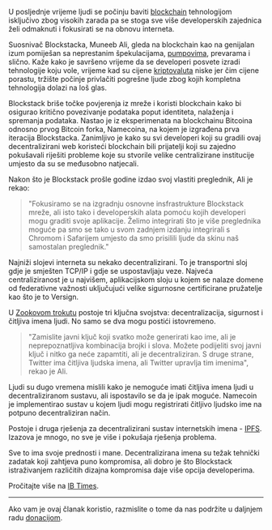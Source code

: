 U posljednje vrijeme ljudi se počinju baviti [blockchain][bc] tehnologijom isključivo zbog visokih zarada pa se stoga sve više developerskih zajednica želi odmaknuti i fokusirati se na obnovu interneta.

Suosnivač Blockstacka, Muneeb Ali, gleda na blockchain kao na genijalan izum pomiješan sa neprestanim špekulacijama, [pumpovima][pump], prevarama i slično. Kaže kako je savršeno vrijeme da se developeri posvete izradi tehnologije koju vole, vrijeme kad su cijene [kriptovaluta][cc] niske jer čim cijene porastu, tržište počinje privlačiti pogrešne ljude zbog kojih kompletna tehnologija dolazi na loš glas.

Blockstack briše točke povjerenja iz mreže i koristi blockchain kako bi osigurao kritično povezivanje podataka poput identiteta, nalaženja i spremanja podataka. Nastao je iz eksperimenata na blockchainu Bitcoina odnosno prvog Bitcoin forka, Namecoina, na kojem je izgrađena prva iteracija Blockstacka. Zanimljivo je kako su svi developeri koji su gradili ovaj decentralizirani web koristeći blockchain bili prijatelji koji su zajedno pokušavali riješiti probleme koje su stvorile velike centralizirane institucije umjesto da su se međusobno natjecali. 

Nakon što je Blockstack prošle godine izdao svoj vlastiti preglednik, Ali je rekao:

> "Fokusiramo se na izgradnju osnovne insfrastrukture Blockstack mreže, ali isto tako i developerskih alata pomoću kojih  developeri mogu graditi svoje aplikacije. Želimo integrirati što je više preglednika moguće pa smo se tako u svom zadnjem izdanju integrirali s Chromom i Safarijem umjesto da smo prisilili ljude da skinu naš samostalan preglednik."

Najniži slojevi interneta su nekako decentralizirani. To je transportni sloj gdje je smješten TCP/IP i gdje se uspostavljaju veze. Najveća centraliziranost je u najvišem, aplikacijskom sloju u kojem se nalaze domene od federativne važnosti uključujući velike sigurnosne certificirane pružatelje kao što je to Versign.

U [Zookovom trokutu][zook] postoje tri ključna svojstva: decentralizacija, sigurnost i čitljiva imena ljudi. No samo se dva mogu postići istovremeno. 

> "Zamislite javni ključ koji svatko može generirati kao ime, ali je neprepoznatljiva kombinacija brojki i slova. Možete podijeliti svoj javni ključ i nitko ga neće zapamtiti, ali je decentraliziran. S druge strane, Twitter ima čitljiva ljudska imena, ali Twitter upravlja tim imenima", rekao je Ali.

Ljudi su dugo vremena mislili kako je nemoguće imati čitljiva imena ljudi u decentraliziranom sustavu, ali ispostavilo se da je ipak moguće. Namecoin je implementirao sustav u kojem ljudi mogu registrirati čitljivo ljudsko ime na potpuno decentraliziran način.

Postoje i druga rješenja za decentralizirani sustav internetskih imena - [IPFS][IPFS]. Izazova je mnogo, no sve je više i pokušaja rješenja problema.

Sve to ima svoje prednosti i mane. Decentralizirana imena su težak tehnički zadatak koji zahtjeva puno kompromisa, ali dobro je što Blockstack istraživanjem različitih dizajna kompromisa daje više opcija developerima. 

Pročitajte više na [IB Times][ib].

---

Ako vam je ovaj članak koristio, razmislite o tome da nas podržite u daljnjem radu [donacijom][donate].

[donate]: https://bitfalls.com/hr/donate
[cc]: https://bitfalls.com/hr/2017/08/20/cryptocurrency/
[bc]: https://bitfalls.com/hr/2017/08/20/blockchain-explained-blockchain-works/
[pump]: https://bitfalls.com/hr/2018/01/12/anatomy-pump-dump-group/
[zook]: http://www.aaronsw.com/weblog/squarezooko
[ib]: http://www.ibtimes.co.uk/blockstack-focuses-building-decentralised-web-amid-crypto-token-mania-1656755
[IPFS]: https://bitfalls.com/2017/10/29/ipfs-just-take-internet-back/
